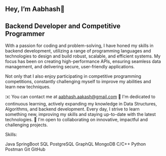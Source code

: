 ## Hey, I’m Aabhash👋

## Backend Developer and Competitive Programmer


With a passion for coding and problem-solving, I have honed my skills in backend development, utilizing a range of programming languages and technologies to design and build robust, scalable, and efficient systems. My focus has been on creating high-performance APIs, ensuring seamless data management, and delivering secure, user-friendly applications.


Not only that I also enjoy participating in competitive programming competitions, constantly challenging myself to improve my abilities and learn new techniques.


✉️  You can contact me at aabhash.aakash@gmail.com
🧠  I'm dedicated to continuous learning, actively expanding my knowledge in Data Structures, Algorithms, and backend development. Every day, I strive        to learn something new, improving my skills and staying up-to-date with the latest technologies.
🤝  I'm open to collaborating on innovative, impactful and  challenging projects.



Skills:


Java SpringBoot SQL PostgreSQL GraphQL MongoDB C/C++ Python Postman Git GitHub
<!--
**Aabhash012/Aabhash012** is a ✨ _special_ ✨ repository because its `README.md` (this file) appears on your GitHub profile.

Here are some ideas to get you started:

- 🔭 I’m currently working on ...
- 🌱 I’m currently learning ...
- 👯 I’m looking to collaborate on ...
- 🤔 I’m looking for help with ...
- 💬 Ask me about ...
- 📫 How to reach me: ...
- 😄 Pronouns: ...
- ⚡ Fun fact: ...
-->
